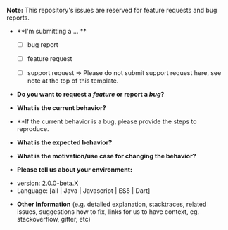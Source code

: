 **Note:** This repository's issues are reserved for feature requests and bug reports.

* **I'm submitting a ... **
  - [ ] bug report
  - [ ] feature request
  - [ ] support request => Please do not submit support request here, see note at the top of this template.


* **Do you want to request a *feature* or report a *bug*?**



* **What is the current behavior?**



* **If the current behavior is a bug, please provide the steps to reproduce.



* **What is the expected behavior?**



* **What is the motivation/use case for changing the behavior?**



* **Please tell us about your environment:**

- version: 2.0.0-beta.X
- Language: [all | Java | Javascript | ES5 | Dart]



* **Other Information** (e.g. detailed explanation, stacktraces, related issues, suggestions how to fix, links for us to have context, eg. stackoverflow, gitter, etc)
